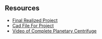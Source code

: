 ## Resources

<ul>
  <li><a href="#">Final Realized Project</a></li>
  <li><a href="Team%20301%20CAD%20Model.zip">Cad File For Project</a></li>
  <li><a href="https://youtu.be/8n-hw2aVvCA">Video of Complete Planetary Centrifuge</a></li>
</ul>
